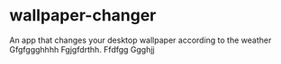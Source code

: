 # wallpaper-changer
An app that changes your desktop wallpaper according to the weather
Gfgfggghhhh
Fgjgfdrthh. Ffdfgg
Ggghjj
